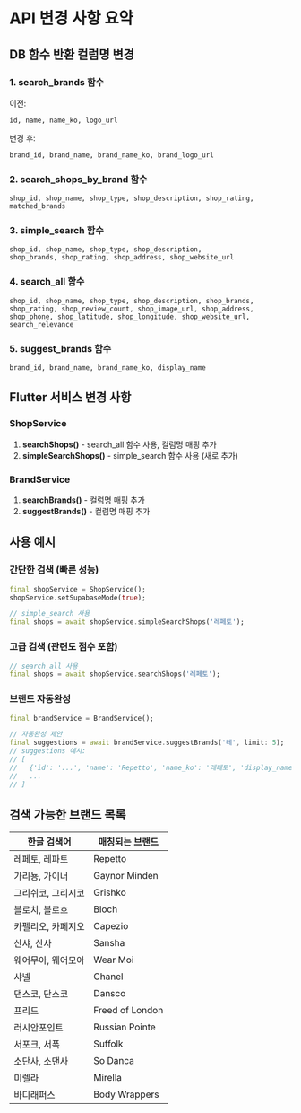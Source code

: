 # API 변경 사항 요약

## DB 함수 반환 컬럼명 변경

### 1. search_brands 함수
이전:
```
id, name, name_ko, logo_url
```

변경 후:
```
brand_id, brand_name, brand_name_ko, brand_logo_url
```

### 2. search_shops_by_brand 함수
```
shop_id, shop_name, shop_type, shop_description, shop_rating, matched_brands
```

### 3. simple_search 함수
```
shop_id, shop_name, shop_type, shop_description, 
shop_brands, shop_rating, shop_address, shop_website_url
```

### 4. search_all 함수
```
shop_id, shop_name, shop_type, shop_description, shop_brands, 
shop_rating, shop_review_count, shop_image_url, shop_address, 
shop_phone, shop_latitude, shop_longitude, shop_website_url, search_relevance
```

### 5. suggest_brands 함수
```
brand_id, brand_name, brand_name_ko, display_name
```

## Flutter 서비스 변경 사항

### ShopService
1. **searchShops()** - search_all 함수 사용, 컬럼명 매핑 추가
2. **simpleSearchShops()** - simple_search 함수 사용 (새로 추가)

### BrandService  
1. **searchBrands()** - 컬럼명 매핑 추가
2. **suggestBrands()** - 컬럼명 매핑 추가

## 사용 예시

### 간단한 검색 (빠른 성능)
```dart
final shopService = ShopService();
shopService.setSupabaseMode(true);

// simple_search 사용
final shops = await shopService.simpleSearchShops('레페토');
```

### 고급 검색 (관련도 점수 포함)
```dart
// search_all 사용
final shops = await shopService.searchShops('레페토');
```

### 브랜드 자동완성
```dart
final brandService = BrandService();

// 자동완성 제안
final suggestions = await brandService.suggestBrands('레', limit: 5);
// suggestions 예시:
// [
//   {'id': '...', 'name': 'Repetto', 'name_ko': '레페토', 'display_name': 'Repetto (레페토)'},
//   ...
// ]
```

## 검색 가능한 브랜드 목록

| 한글 검색어 | 매칭되는 브랜드 |
|------------|----------------|
| 레페토, 레파토 | Repetto |
| 가리뇽, 가이너 | Gaynor Minden |
| 그리쉬코, 그리시코 | Grishko |
| 블로치, 블로흐 | Bloch |
| 카펠리오, 카페지오 | Capezio |
| 산샤, 산사 | Sansha |
| 웨어무아, 웨어모아 | Wear Moi |
| 샤넬 | Chanel |
| 댄스코, 단스코 | Dansco |
| 프리드 | Freed of London |
| 러시안포인트 | Russian Pointe |
| 서포크, 서폭 | Suffolk |
| 소단사, 소댄사 | So Danca |
| 미렐라 | Mirella |
| 바디래퍼스 | Body Wrappers |